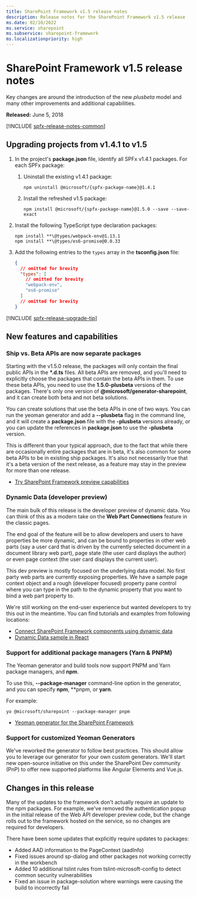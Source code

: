```yaml
---
title: SharePoint Framework v1.5 release notes
description: Release notes for the SharePoint Framework v1.5 release
ms.date: 02/10/2022
ms.service: sharepoint
ms.subservice: sharepoint-framework
ms.localizationpriority: high
---
```

# SharePoint Framework v1.5 release notes

Key changes are around the introduction of the new *plusbeta* model and many other improvements and additional capabilities.

**Released:** June 5, 2018

[!INCLUDE [spfx-release-notes-common](../../includes/snippets/spfx-release-notes-common.md)]

## Upgrading projects from v1.4.1 to v1.5

1. In the project's **package.json** file, identify all SPFx v1.4.1 packages. For each SPFx package:
    1. Uninstall the existing v1.4.1 package:

        ```console
        npm uninstall @microsoft/{spfx-package-name}@1.4.1
        ```

    1. Install the refreshed v1.5 package:

        ```console
        npm install @microsoft/{spfx-package-name}@1.5.0 --save --save-exact
        ```

1. Install the following TypeScript type declaration packages:

    ```console
    npm install **\@types/webpack-env@1.13.1
    npm install **\@types/es6-promise@0.0.33
    ```

1. Add the following entries to the `types` array in the **tsconfig.json** file:

    ```json
    {
      // omitted for brevity
      "types": [
        // omitted for brevity
        "webpack-env",
        "es6-promise"
      ]
      // omitted for brevity
    }
    ```

[!INCLUDE [spfx-release-upgrade-tip](../../includes/snippets/spfx-release-upgrade-tip.md)]

## New features and capabilities

### Ship vs. Beta APIs are now separate packages

Starting with the v1.5.0 release, the packages will only contain the final public APIs in the **\*.d.ts** files. All beta APIs are removed, and you'll need to explicitly choose the packages that contain the beta APIs in them. To use these beta APIs, you need to use the **1.5.0-plusbeta** versions of the packages. There's only one version of **\@microsoft/generator-sharepoint**, and it can create both beta and not beta solutions.

You can create solutions that use the beta APIs in one of two ways. You can run the yeoman generator and add a **--plusbeta** flag in the command line, and it will create a **package.json** file with the **-plusbeta** versions already, or you can update the references in **package.json** to use the **-plusbeta** version.

This is different than your typical approach, due to the fact that while there are occasionally entire packages that are in beta, it's also common for some beta APIs to be in existing ship packages. It's also not necessarily true that it's a beta version of the next release, as a feature may stay in the preview for more than one release.

- [Try SharePoint Framework preview capabilities](try-preview-capabilities.md)

### Dynamic Data (developer preview)

The main bulk of this release is the developer preview of dynamic data. You can think of this as a modern take on the **Web Part Connections** feature in the classic pages.

The end goal of the feature will be to allow developers and users to have properties be more dynamic, and can be bound to properties in other web parts (say a user card that is driven by the currently selected document in a document library web part), page state (the user card displays the author) or even page context (the user card displays the current user).

This dev preview is mostly focused on the underlying data model. No first party web parts are currently exposing properties. We have a sample page context object and a rough (developer focused) property pane control where you can type in the path to the dynamic property that you want to bind a web part property to.

We're still working on the end-user experience but wanted developers to try this out in the meantime. You can find tutorials and examples from following locations:

- [Connect SharePoint Framework components using dynamic data](dynamic-data.md)
- [Dynamic Data sample in React](https://github.com/SharePoint/sp-dev-fx-webparts/tree/master/samples/react-events-dynamicdata)

### Support for additional package managers (Yarn & PNPM)

The Yeoman generator and build tools now support PNPM and Yarn package managers, and **npm**.

To use this, **--package-manager** command-line option in the generator, and you can specify **npm**, **pnpm, or **yarn**.

For example:

```console
yo @microsoft/sharepoint --package-manager pnpm
```

- [Yeoman generator for the SharePoint Framework](yeoman-generator-for-spfx-intro.md)

### Support for customized Yeoman Generators

We've reworked the generator to follow best practices. This should allow you to leverage our generator for your own custom generators. We'll start new open-source initiative on this under the SharePoint Dev community (PnP) to offer new supported platforms like Angular Elements and Vue.js.

## Changes in this release

Many of the updates to the framework don't actually require an update to the npm packages. For example, we've removed the authentication popup in the initial release of the Web API developer preview code, but the change rolls out to the framework hosted on the service, so no changes are required for developers.

There have been some updates that explicitly require updates to packages:

- Added AAD information to the PageContext (aadInfo)
- Fixed issues around sp-dialog and other packages not working correctly in the workbench
- Added 10 additional tslint rules from tslint-microsoft-config to detect common security vulnerabilities
- Fixed an issue in package-solution where warnings were causing the build to incorrectly fail
